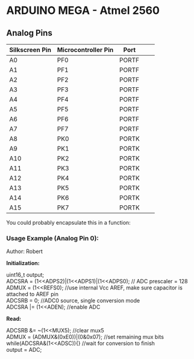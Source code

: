 # ARDUINO MEGA - Atmel 2560

## Analog Pins
|   Silkscreen Pin	|Microcontroller Pin   	| Port  	|   	|   	|
|---	|---	|---	|---	|---	|
|A0   	|PF0   	|PORTF   	|   	|   	|
|A1   	|PF1   	|PORTF   	|   	|   	|
|A2    	|PF2   	|PORTF   	|   	|   	|
|A3     |PF3   	|PORTF   	|   	|   	|
|A4     |PF4   	|PORTF   	|   	|   	|
|A5     |PF5   	|PORTF   	|   	|   	|
|A6     |PF6   	|PORTF   	|   	|   	|
|A7     |PF7   	|PORTF   	|   	|   	|
|A8     |PK0   	|PORTK   	|   	|   	|
|A9     |PK1   	|PORTK   	|   	|   	|
|A10    |PK2   	|PORTK   	|   	|   	|
|A11    |PK3   	|PORTK   	|   	|   	|
|A12    |PK4   	|PORTK   	|   	|   	|
|A13    |PK5   	|PORTK   	|   	|   	|
|A14    |PK6   	|PORTK   	|   	|   	|
|A15    |PK7   	|PORTK   	|   	|   	|

You could probably encapsulate this in a function:
### Usage Example (Analog Pin 0):
Author: Robert

**Initialization:** 

uint16_t output;  
ADCSRA = (1<<ADPS2)|(1<<ADPS1)|(1<<ADPS0); // ADC prescaler = 128  
ADMUX = (1<<REFS0); //use internal Vcc AREF, make sure capacitor is attached to AREF pin  
ADCSRB = 0; //ADC0 source, single conversion mode  
ADCSRA |= (1<<ADEN); //enable ADC  

**Read:** 

ADCSRB &= ~(1<<MUX5); //clear mux5  
ADMUX = (ADMUX&(0xE0))|(0&0x07); //set remaining mux bits  
while(ADCSRA&(1<<ADSC)){} //wait for conversion to finish  
output = ADC;  


